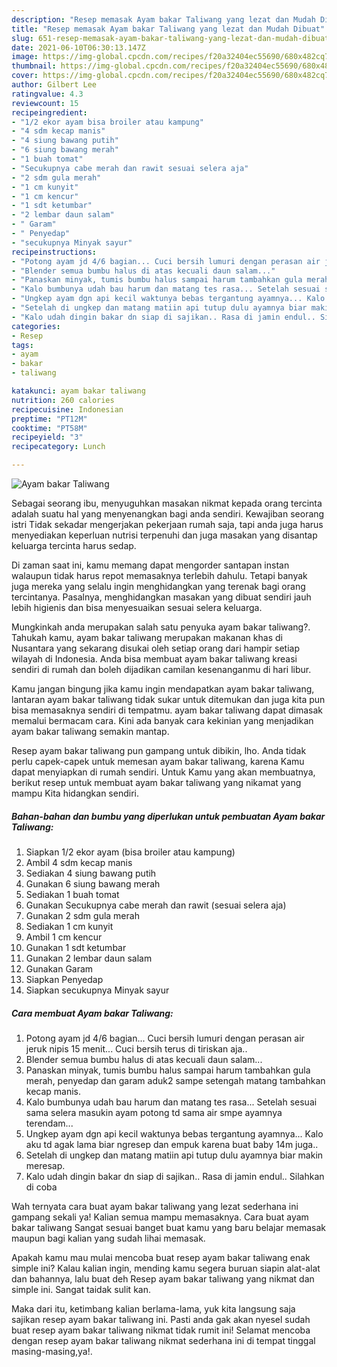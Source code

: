 ```yaml
---
description: "Resep memasak Ayam bakar Taliwang yang lezat dan Mudah Dibuat"
title: "Resep memasak Ayam bakar Taliwang yang lezat dan Mudah Dibuat"
slug: 651-resep-memasak-ayam-bakar-taliwang-yang-lezat-dan-mudah-dibuat
date: 2021-06-10T06:30:13.147Z
image: https://img-global.cpcdn.com/recipes/f20a32404ec55690/680x482cq70/ayam-bakar-taliwang-foto-resep-utama.jpg
thumbnail: https://img-global.cpcdn.com/recipes/f20a32404ec55690/680x482cq70/ayam-bakar-taliwang-foto-resep-utama.jpg
cover: https://img-global.cpcdn.com/recipes/f20a32404ec55690/680x482cq70/ayam-bakar-taliwang-foto-resep-utama.jpg
author: Gilbert Lee
ratingvalue: 4.3
reviewcount: 15
recipeingredient:
- "1/2 ekor ayam bisa broiler atau kampung"
- "4 sdm kecap manis"
- "4 siung bawang putih"
- "6 siung bawang merah"
- "1 buah tomat"
- "Secukupnya cabe merah dan rawit sesuai selera aja"
- "2 sdm gula merah"
- "1 cm kunyit"
- "1 cm kencur"
- "1 sdt ketumbar"
- "2 lembar daun salam"
- " Garam"
- " Penyedap"
- "secukupnya Minyak sayur"
recipeinstructions:
- "Potong ayam jd 4/6 bagian... Cuci bersih lumuri dengan perasan air jeruk nipis 15 menit... Cuci bersih terus di tiriskan aja.."
- "Blender semua bumbu halus di atas kecuali daun salam..."
- "Panaskan minyak, tumis bumbu halus sampai harum tambahkan gula merah, penyedap dan garam aduk2 sampe setengah matang tambahkan kecap manis."
- "Kalo bumbunya udah bau harum dan matang tes rasa... Setelah sesuai sama selera masukin ayam potong td sama air smpe ayamnya terendam..."
- "Ungkep ayam dgn api kecil waktunya bebas tergantung ayamnya... Kalo aku td agak lama biar ngresep dan empuk karena buat baby 14m juga.."
- "Setelah di ungkep dan matang matiin api tutup dulu ayamnya biar makin meresap."
- "Kalo udah dingin bakar dn siap di sajikan.. Rasa di jamin endul.. Silahkan di coba"
categories:
- Resep
tags:
- ayam
- bakar
- taliwang

katakunci: ayam bakar taliwang 
nutrition: 260 calories
recipecuisine: Indonesian
preptime: "PT12M"
cooktime: "PT58M"
recipeyield: "3"
recipecategory: Lunch

---
```



![Ayam bakar Taliwang](https://img-global.cpcdn.com/recipes/f20a32404ec55690/680x482cq70/ayam-bakar-taliwang-foto-resep-utama.jpg)

Sebagai seorang ibu, menyuguhkan masakan nikmat kepada orang tercinta adalah suatu hal yang menyenangkan bagi anda sendiri. Kewajiban seorang istri Tidak sekadar mengerjakan pekerjaan rumah saja, tapi anda juga harus menyediakan keperluan nutrisi terpenuhi dan juga masakan yang disantap keluarga tercinta harus sedap.

Di zaman  saat ini, kamu memang dapat mengorder santapan instan walaupun tidak harus repot memasaknya terlebih dahulu. Tetapi banyak juga mereka yang selalu ingin menghidangkan yang terenak bagi orang tercintanya. Pasalnya, menghidangkan masakan yang dibuat sendiri jauh lebih higienis dan bisa menyesuaikan sesuai selera keluarga. 



Mungkinkah anda merupakan salah satu penyuka ayam bakar taliwang?. Tahukah kamu, ayam bakar taliwang merupakan makanan khas di Nusantara yang sekarang disukai oleh setiap orang dari hampir setiap wilayah di Indonesia. Anda bisa membuat ayam bakar taliwang kreasi sendiri di rumah dan boleh dijadikan camilan kesenanganmu di hari libur.

Kamu jangan bingung jika kamu ingin mendapatkan ayam bakar taliwang, lantaran ayam bakar taliwang tidak sukar untuk ditemukan dan juga kita pun bisa memasaknya sendiri di tempatmu. ayam bakar taliwang dapat dimasak memalui bermacam cara. Kini ada banyak cara kekinian yang menjadikan ayam bakar taliwang semakin mantap.

Resep ayam bakar taliwang pun gampang untuk dibikin, lho. Anda tidak perlu capek-capek untuk memesan ayam bakar taliwang, karena Kamu dapat menyiapkan di rumah sendiri. Untuk Kamu yang akan membuatnya, berikut resep untuk membuat ayam bakar taliwang yang nikamat yang mampu Kita hidangkan sendiri.

<!--inarticleads1-->

##### Bahan-bahan dan bumbu yang diperlukan untuk pembuatan Ayam bakar Taliwang:

1. Siapkan 1/2 ekor ayam (bisa broiler atau kampung)
1. Ambil 4 sdm kecap manis
1. Sediakan 4 siung bawang putih
1. Gunakan 6 siung bawang merah
1. Sediakan 1 buah tomat
1. Gunakan Secukupnya cabe merah dan rawit (sesuai selera aja)
1. Gunakan 2 sdm gula merah
1. Sediakan 1 cm kunyit
1. Ambil 1 cm kencur
1. Gunakan 1 sdt ketumbar
1. Gunakan 2 lembar daun salam
1. Gunakan  Garam
1. Siapkan  Penyedap
1. Siapkan secukupnya Minyak sayur




<!--inarticleads2-->

##### Cara membuat Ayam bakar Taliwang:

1. Potong ayam jd 4/6 bagian... Cuci bersih lumuri dengan perasan air jeruk nipis 15 menit... Cuci bersih terus di tiriskan aja..
1. Blender semua bumbu halus di atas kecuali daun salam...
1. Panaskan minyak, tumis bumbu halus sampai harum tambahkan gula merah, penyedap dan garam aduk2 sampe setengah matang tambahkan kecap manis.
1. Kalo bumbunya udah bau harum dan matang tes rasa... Setelah sesuai sama selera masukin ayam potong td sama air smpe ayamnya terendam...
1. Ungkep ayam dgn api kecil waktunya bebas tergantung ayamnya... Kalo aku td agak lama biar ngresep dan empuk karena buat baby 14m juga..
1. Setelah di ungkep dan matang matiin api tutup dulu ayamnya biar makin meresap.
1. Kalo udah dingin bakar dn siap di sajikan.. Rasa di jamin endul.. Silahkan di coba




Wah ternyata cara buat ayam bakar taliwang yang lezat sederhana ini gampang sekali ya! Kalian semua mampu memasaknya. Cara buat ayam bakar taliwang Sangat sesuai banget buat kamu yang baru belajar memasak maupun bagi kalian yang sudah lihai memasak.

Apakah kamu mau mulai mencoba buat resep ayam bakar taliwang enak simple ini? Kalau kalian ingin, mending kamu segera buruan siapin alat-alat dan bahannya, lalu buat deh Resep ayam bakar taliwang yang nikmat dan simple ini. Sangat taidak sulit kan. 

Maka dari itu, ketimbang kalian berlama-lama, yuk kita langsung saja sajikan resep ayam bakar taliwang ini. Pasti anda gak akan nyesel sudah buat resep ayam bakar taliwang nikmat tidak rumit ini! Selamat mencoba dengan resep ayam bakar taliwang nikmat sederhana ini di tempat tinggal masing-masing,ya!.

